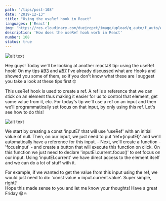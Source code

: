 ```yaml
---
path: "/tips/post-108"
date: "2019-12-13"
title: "Using the useRef hook in React"
languages: ['React']
img: 'https://res.cloudinary.com/duejrcpct/image/upload/q_auto/f_auto/w_1000/v1587329633/tips/108-1_h2wupp.png'
description: 'How does the useRef hook work in React'
number: 108
status: true
---
```


![alt text](https://res.cloudinary.com/duejrcpct/image/upload/q_auto/v1588789721/tips/108-2_rihdfe.gif "React useRef")

Hey guys! Today we'll be looking at another reactJS tip: using the useRef hook! On my tips [#93](/tips/post-93) and [#57](/tips/post-57) I've already discussed what are Hooks and showed you some of them, so if you don't know what these are I suggest you take a look at these tips first 🤓

This useRef hook is used to create a ref. A ref is a reference that we can stick on an element thus making it easier for us to control that element, get some value from it, etc. For today's tip we'll use a ref on an input and then we'll programmatically set focus on that input, by only using this ref. Let's see how to do this!

![alt text](https://res.cloudinary.com/duejrcpct/image/upload/q_auto/f_auto/w_1000/v1587329633/tips/108-3_com0do.png "React useRef")

We start by creating a const 'inputEl' that will use 'useRef' with an initial value of null. Then, on our input, we just need to put 'ref={inputEl}' and we'll automatically have a reference for this input. -
Next, we'll create a function - 'focusInput' - and create a button that will execute this function on click. On this function we just need to declare 'inputEl.current.focus()' to set focus on our input. Using 'inputEl.current' we have direct access to the element itself and we can do a lot of stuff with it.

For example, if we wanted to get the value from this input using the ref, we would just need to do: 'const value = input.current.value'. Super simple, right?  
Hope this made sense to you and let me know your thoughts! Have a great Friday 😁🔥